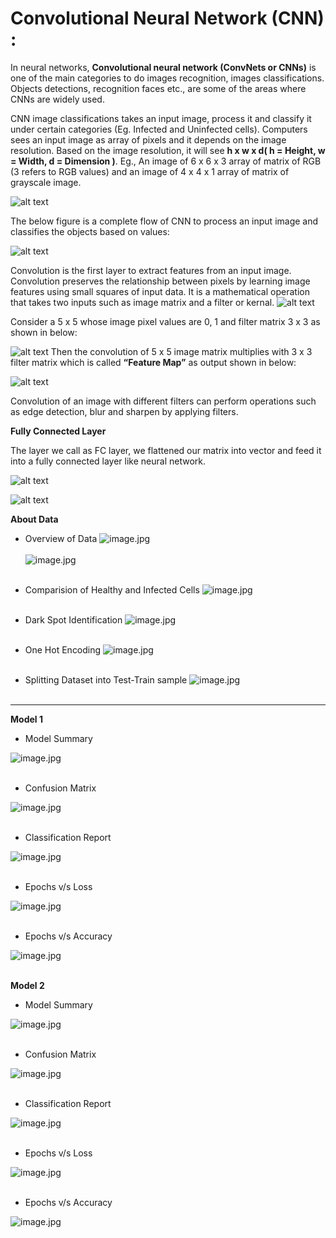 # Convolutional Neural Network (CNN) :

In neural networks, __Convolutional neural network (ConvNets or CNNs)__ is one of the main categories to do images recognition, images classifications. Objects detections, recognition faces etc., are some of the areas where CNNs are widely used.

CNN image classifications takes an input image, process it and classify it under certain categories (Eg. Infected and Uninfected cells). Computers sees an input image as array of pixels and it depends on the image resolution. Based on the image resolution, it will see __h x w x d( h = Height, w = Width, d = Dimension )__. Eg., An image of 6 x 6 x 3 array of matrix of RGB (3 refers to RGB values) and an image of 4 x 4 x 1 array of matrix of grayscale image.

![alt text](https://cdn-images-1.medium.com/max/1200/1*CBY94wikMUCZMB4-Xxs-pw.png)

The below figure is a complete flow of CNN to process an input image and classifies the objects based on values:

![alt text](https://cdn-images-1.medium.com/max/800/1*XbuW8WuRrAY5pC4t-9DZAQ.jpeg)

Convolution is the first layer to extract features from an input image. Convolution preserves the relationship between pixels by learning image features using small squares of input data. It is a mathematical operation that takes two inputs such as image matrix and a filter or kernal.
![alt text](https://cdn-images-1.medium.com/max/800/1*kYSsNpy0b3fIonQya66VSQ.png)

Consider a 5 x 5 whose image pixel values are 0, 1 and filter matrix 3 x 3 as shown in below:

![alt text](https://cdn-images-1.medium.com/max/800/1*4yv0yIH0nVhSOv3AkLUIiw.png)
Then the convolution of 5 x 5 image matrix multiplies with 3 x 3 filter matrix which is called __“Feature Map”__ as output shown in below:

![alt text](https://cdn-images-1.medium.com/max/800/1*MrGSULUtkXc0Ou07QouV8A.gif)

Convolution of an image with different filters can perform operations such as edge detection, blur and sharpen by applying filters.

__Fully Connected Layer__

The layer we call as FC layer, we flattened our matrix into vector and feed it into a fully connected layer like neural network.

![alt text](https://cdn-images-1.medium.com/max/800/1*Mw6LKUG8AWQhG73H1caT8w.png)

![alt text](https://cdn-images-1.medium.com/max/800/1*4GLv7_4BbKXnpc6BRb0Aew.png)


__About Data__

* Overview of Data
![image.jpg](image/Capture.PNG)<br><br>
![image.jpg](image/Capture1.PNG)<br><br>

* Comparision of Healthy and Infected Cells
![image.jpg](image/Capture2.PNG)<br><br>

* Dark Spot Identification
![image.jpg](image/Capture3.PNG)<br><br>

* One Hot Encoding
![image.jpg](image/Capture4.PNG)<br><br>

* Splitting Dataset into Test-Train sample
![image.jpg](image/Capture5.PNG)<br><br>

___

__Model 1__

* Model Summary

![image.jpg](image/Capture6.PNG)<br><br>

* Confusion Matrix

![image.jpg](image/Capture7.PNG)<br><br>

* Classification Report

![image.jpg](image/Capture8.PNG)<br><br>

* Epochs v/s Loss

![image.jpg](image/Capture9.PNG)<br><br>

* Epochs v/s Accuracy

![image.jpg](image/Capture10.PNG)<br><br>

__Model 2__

* Model Summary

![image.jpg](image/Capture11.PNG)<br><br>

* Confusion Matrix

![image.jpg](image/Capture12.PNG)<br><br>

* Classification Report

![image.jpg](image/Capture13.PNG)<br><br>

* Epochs v/s Loss

![image.jpg](image/Capture14.PNG)<br><br>

* Epochs v/s Accuracy

![image.jpg](image/Capture15.PNG)<br><br>
